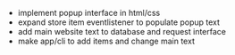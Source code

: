 - implement popup interface in html/css
- expand store item eventlistener to populate popup text
- add main website text to database and request interface
- make app/cli to add items and change main text